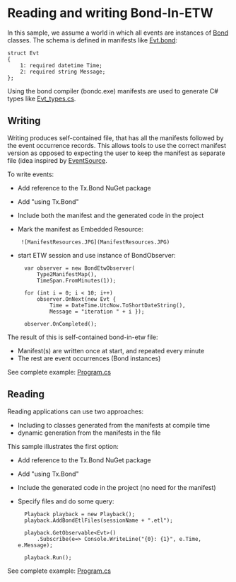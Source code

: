 # Reading and writing Bond-In-ETW

In this sample, we assume a world in which all events are instances of  [Bond](https://github.com/Microsoft/bond) classes. The schema is defined in manifests like [Evt.bond](Evt.bond):

	struct Evt
	{
		1: required datetime Time;
		2: required string Message;
	};

Using the bond compiler (bondc.exe) manifests are used to generate C# types like [Evt_types.cs](Evt_types.cs).

## Writing

Writing produces self-contained file, that has all the manifests followed by the event occurrence records. This allows tools to use the correct manifest version as opposed to expecting the user to keep the manifest as separate file (idea inspired by [EventSource](http://blogs.msdn.com/b/vancem/archive/2012/07/09/logging-your-own-etw-events-in-c-system-diagnostics-tracing-eventsource.aspx).

To write events:

* Add reference to the Tx.Bond NuGet package
* Add "using Tx.Bond"
* Include both the manifest and the generated code in the project
* Mark the manifest as Embedded Resource:

       ![ManifestResources.JPG](ManifestResources.JPG)

* start ETW session and use instance of BondObserver:

		var observer = new BondEtwObserver(
			Type2ManifestMap(), 
			TimeSpan.FromMinutes(1));
		
		for (int i = 0; i < 10; i++)
		    observer.OnNext(new Evt { 
				Time = DateTime.UtcNow.ToShortDateString(),
				Message = "iteration " + i });
		
		observer.OnCompleted();

The result of this is self-contained bond-in-etw file:

* Manifest(s) are written once at start, and repeated every minute
* The rest are event occurrences (Bond instances)

See complete example: [Program.cs](Program.cs)

## Reading
Reading applications can use two approaches:

* Including to classes generated from the manifests at compile time
* dynamic generation from the manifests in the file 

This sample illustrates the first option:

* Add reference to the Tx.Bond NuGet package
* Add "using Tx.Bond"
* Include the generated code in the project (no need for the manifest)
* Specify files and do some query:


	    Playback playback = new Playback();
	    playback.AddBondEtlFiles(sessionName + ".etl");
	
	    playback.GetObservable<Evt>()
	        .Subscribe(e=> Console.WriteLine("{0}: {1}", e.Time, e.Message);
	
	    playback.Run(); 

See complete example: [Program.cs](Program.cs)

